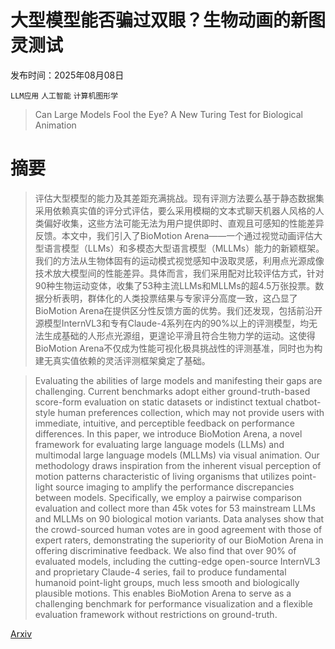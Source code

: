 # 大型模型能否骗过双眼？生物动画的新图灵测试

发布时间：2025年08月08日

`LLM应用` `人工智能` `计算机图形学`

> Can Large Models Fool the Eye? A New Turing Test for Biological Animation

# 摘要

> 评估大型模型的能力及其差距充满挑战。现有评测方法要么基于静态数据集采用依赖真实值的评分式评估，要么采用模糊的文本式聊天机器人风格的人类偏好收集，这些方法可能无法为用户提供即时、直观且可感知的性能差异反馈。本文中，我们引入了BioMotion Arena——一个通过视觉动画评估大型语言模型（LLMs）和多模态大型语言模型（MLLMs）能力的新颖框架。我们的方法从生物体固有的运动模式视觉感知中汲取灵感，利用点光源成像技术放大模型间的性能差异。具体而言，我们采用配对比较评估方式，针对90种生物运动变体，收集了53种主流LLMs和MLLMs的超4.5万张投票。数据分析表明，群体化的人类投票结果与专家评分高度一致，这凸显了BioMotion Arena在提供区分性反馈方面的优势。我们还发现，包括前沿开源模型InternVL3和专有Claude-4系列在内的90%以上的评测模型，均无法生成基础的人形点光源组，更遑论平滑且符合生物力学的运动。这使得BioMotion Arena不仅成为性能可视化极具挑战性的评测基准，同时也为构建无真实值依赖的灵活评测框架奠定了基础。

> Evaluating the abilities of large models and manifesting their gaps are challenging. Current benchmarks adopt either ground-truth-based score-form evaluation on static datasets or indistinct textual chatbot-style human preferences collection, which may not provide users with immediate, intuitive, and perceptible feedback on performance differences. In this paper, we introduce BioMotion Arena, a novel framework for evaluating large language models (LLMs) and multimodal large language models (MLLMs) via visual animation. Our methodology draws inspiration from the inherent visual perception of motion patterns characteristic of living organisms that utilizes point-light source imaging to amplify the performance discrepancies between models. Specifically, we employ a pairwise comparison evaluation and collect more than 45k votes for 53 mainstream LLMs and MLLMs on 90 biological motion variants. Data analyses show that the crowd-sourced human votes are in good agreement with those of expert raters, demonstrating the superiority of our BioMotion Arena in offering discriminative feedback. We also find that over 90\% of evaluated models, including the cutting-edge open-source InternVL3 and proprietary Claude-4 series, fail to produce fundamental humanoid point-light groups, much less smooth and biologically plausible motions. This enables BioMotion Arena to serve as a challenging benchmark for performance visualization and a flexible evaluation framework without restrictions on ground-truth.

[Arxiv](https://arxiv.org/abs/2508.06072)